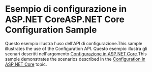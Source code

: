 # <a name="aspnet-core-configuration-sample"></a><span data-ttu-id="8aa58-101">Esempio di configurazione in ASP.NET Core</span><span class="sxs-lookup"><span data-stu-id="8aa58-101">ASP.NET Core Configuration Sample</span></span>

<span data-ttu-id="8aa58-102">Questo esempio illustra l'uso dell'API di configurazione.</span><span class="sxs-lookup"><span data-stu-id="8aa58-102">This sample illustrates the use of the Configuration API.</span></span> <span data-ttu-id="8aa58-103">Questo esempio illustra gli scenari descritti nell'argomento [Configurazione in ASP.NET Core](https://docs.microsoft.com/aspnet/core/fundamentals/configuration).</span><span class="sxs-lookup"><span data-stu-id="8aa58-103">This sample demonstrates the scenarios described in the [Configuration in ASP.NET Core](https://docs.microsoft.com/aspnet/core/fundamentals/configuration) topic.</span></span>
